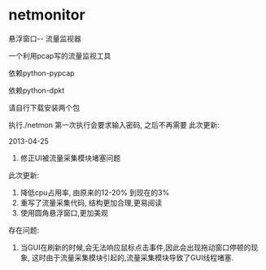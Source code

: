 netmonitor
==========

悬浮窗口-- 流量监视器

一个利用pcap写的流量监视工具

依赖python-pypcap

依赖python-dpkt

请自行下载安装两个包

执行./netmon  第一次执行会要求输入密码, 之后不再需要
此次更新:

2013-04-25

1. 修正UI被流量采集模块堵塞问题

此次更新:

1. 降低cpu占用率, 由原来的12-20% 到现在的3%
2. 重写了流量采集代码, 结构更加合理,更易阅读
3. 使用圆角悬浮窗口,更加美观

存在问题:

1. 当GUI在刷新的时候,会无法响应鼠标点击事件,因此会出现拖动窗口停顿的现象,
这时由于流量采集模块引起的,流量采集模块导致了GUI线程堵塞.
